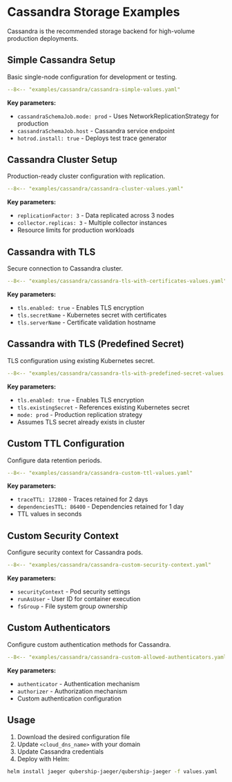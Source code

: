# Cassandra Storage Examples

Cassandra is the recommended storage backend for high-volume production deployments.

## Simple Cassandra Setup

Basic single-node configuration for development or testing.

```yaml title="cassandra-simple-values.yaml"
--8<-- "examples/cassandra/cassandra-simple-values.yaml"
```

**Key parameters:**
- `cassandraSchemaJob.mode: prod` - Uses NetworkReplicationStrategy for production
- `cassandraSchemaJob.host` - Cassandra service endpoint
- `hotrod.install: true` - Deploys test trace generator

## Cassandra Cluster Setup

Production-ready cluster configuration with replication.

```yaml title="cassandra-cluster-values.yaml"
--8<-- "examples/cassandra/cassandra-cluster-values.yaml"
```

**Key parameters:**
- `replicationFactor: 3` - Data replicated across 3 nodes
- `collector.replicas: 3` - Multiple collector instances
- Resource limits for production workloads

## Cassandra with TLS

Secure connection to Cassandra cluster.

```yaml title="cassandra-tls-with-certificates-values.yaml"
--8<-- "examples/cassandra/cassandra-tls-with-certificates-values.yaml"
```

**Key parameters:**
- `tls.enabled: true` - Enables TLS encryption
- `tls.secretName` - Kubernetes secret with certificates
- `tls.serverName` - Certificate validation hostname

## Cassandra with TLS (Predefined Secret)

TLS configuration using existing Kubernetes secret.

```yaml title="cassandra-tls-with-predefined-secret-values.yaml"
--8<-- "examples/cassandra/cassandra-tls-with-predefined-secret-values.yaml"
```

**Key parameters:**
- `tls.enabled: true` - Enables TLS encryption
- `tls.existingSecret` - References existing Kubernetes secret
- `mode: prod` - Production replication strategy
- Assumes TLS secret already exists in cluster

## Custom TTL Configuration

Configure data retention periods.

```yaml title="cassandra-custom-ttl-values.yaml"
--8<-- "examples/cassandra/cassandra-custom-ttl-values.yaml"
```

**Key parameters:**
- `traceTTL: 172800` - Traces retained for 2 days
- `dependenciesTTL: 86400` - Dependencies retained for 1 day
- TTL values in seconds

## Custom Security Context

Configure security context for Cassandra pods.

```yaml title="cassandra-custom-security-context.yaml"
--8<-- "examples/cassandra/cassandra-custom-security-context.yaml"
```

**Key parameters:**
- `securityContext` - Pod security settings
- `runAsUser` - User ID for container execution
- `fsGroup` - File system group ownership

## Custom Authenticators

Configure custom authentication methods for Cassandra.

```yaml title="cassandra-custom-allowed-authenticators.yaml"
--8<-- "examples/cassandra/cassandra-custom-allowed-authenticators.yaml"
```

**Key parameters:**
- `authenticator` - Authentication mechanism
- `authorizer` - Authorization mechanism
- Custom authentication configuration

## Usage

1. Download the desired configuration file
2. Update `<cloud_dns_name>` with your domain
3. Update Cassandra credentials
4. Deploy with Helm:

```bash
helm install jaeger qubership-jaeger/qubership-jaeger -f values.yaml
```

